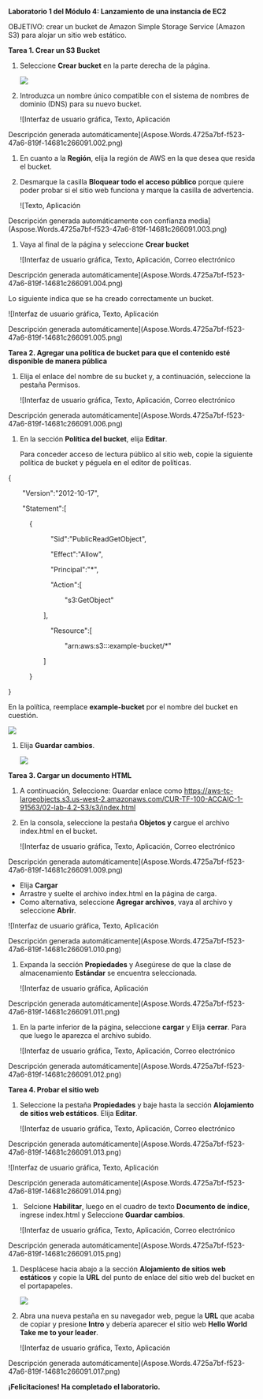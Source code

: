 ﻿**Laboratorio 1 del Módulo 4: Lanzamiento de una instancia de EC2**

OBJETIVO: crear un bucket de Amazon Simple Storage Service (Amazon S3) para alojar un sitio web estático.

**Tarea 1. Crear un S3 Bucket**

1. Seleccione **Crear bucket** en la parte derecha de la página.

   ![](Aspose.Words.4725a7bf-f523-47a6-819f-14681c266091.001.png)

1. Introduzca un nombre único compatible con el sistema de nombres de dominio (DNS) para su nuevo bucket.

   ![Interfaz de usuario gráfica, Texto, Aplicación

Descripción generada automáticamente](Aspose.Words.4725a7bf-f523-47a6-819f-14681c266091.002.png)

1. En cuanto a la **Región**, elija la región de AWS en la que desea que resida el bucket.
1. Desmarque la casilla **Bloquear todo el acceso público** porque quiere poder probar si el sitio web funciona y marque la casilla de advertencia.

   ![Texto, Aplicación

Descripción generada automáticamente con confianza media](Aspose.Words.4725a7bf-f523-47a6-819f-14681c266091.003.png)

1. Vaya al final de la página y seleccione **Crear bucket**

   ![Interfaz de usuario gráfica, Texto, Aplicación, Correo electrónico

Descripción generada automáticamente](Aspose.Words.4725a7bf-f523-47a6-819f-14681c266091.004.png)

   Lo siguiente indica que se ha creado correctamente un bucket.

   ![Interfaz de usuario gráfica, Texto, Aplicación

Descripción generada automáticamente](Aspose.Words.4725a7bf-f523-47a6-819f-14681c266091.005.png)

**Tarea 2. Agregar una política de bucket para que el contenido esté disponible de manera pública**

1. Elija el enlace del nombre de su bucket y, a continuación, seleccione la pestaña Permisos.

   ![Interfaz de usuario gráfica, Texto, Aplicación, Correo electrónico

Descripción generada automáticamente](Aspose.Words.4725a7bf-f523-47a6-819f-14681c266091.006.png)

1. En la sección **Política del bucket**, elija **Editar**.

   Para conceder acceso de lectura público al sitio web, copie la siguiente política de bucket y péguela en el editor de políticas.

{

`    `"Version":"2012-10-17",

`    `"Statement":[

`        `{

`            `"Sid":"PublicReadGetObject",

`            `"Effect":"Allow",

`            `"Principal":"\*",

`            `"Action":[

`                `"s3:GetObject"

`            `],

`            `"Resource":[

`                `"arn:aws:s3:::example-bucket/\*"

`            `]

`        `}

}


En la política, reemplace **example-bucket** por el nombre del bucket en cuestión.

![](Aspose.Words.4725a7bf-f523-47a6-819f-14681c266091.007.png)

1. Elija **Guardar cambios**.

   ![](Aspose.Words.4725a7bf-f523-47a6-819f-14681c266091.008.png)

**Tarea 3. Cargar un documento HTML**

1. A continuación, Seleccione: Guardar enlace como <https://aws-tc-largeobjects.s3.us-west-2.amazonaws.com/CUR-TF-100-ACCAIC-1-91563/02-lab-4.2-S3/s3/index.html>
1. En la consola, seleccione la pestaña **Objetos y** cargue el archivo index.html en el bucket.

   ![Interfaz de usuario gráfica, Texto, Aplicación, Correo electrónico

Descripción generada automáticamente](Aspose.Words.4725a7bf-f523-47a6-819f-14681c266091.009.png)

- Elija **Cargar** 
- Arrastre y suelte el archivo index.html en la página de carga.
- Como alternativa, seleccione **Agregar archivos**, vaya al archivo y seleccione **Abrir**.

![Interfaz de usuario gráfica, Texto, Aplicación

Descripción generada automáticamente](Aspose.Words.4725a7bf-f523-47a6-819f-14681c266091.010.png)

1. Expanda la sección **Propiedades** y Asegúrese de que la clase de almacenamiento **Estándar** se encuentra seleccionada.

   ![Interfaz de usuario gráfica, Aplicación

Descripción generada automáticamente](Aspose.Words.4725a7bf-f523-47a6-819f-14681c266091.011.png)

1. En la parte inferior de la página, seleccione **cargar** y Elija **cerrar**. Para que luego le aparezca el archivo subido.

   ![Interfaz de usuario gráfica, Texto, Aplicación, Correo electrónico

Descripción generada automáticamente](Aspose.Words.4725a7bf-f523-47a6-819f-14681c266091.012.png)

**Tarea 4. Probar el sitio web**

1. Seleccione la pestaña **Propiedades** y baje hasta la sección **Alojamiento de sitios web estáticos**. Elija **Editar**.

   ![Interfaz de usuario gráfica, Texto, Aplicación, Correo electrónico

Descripción generada automáticamente](Aspose.Words.4725a7bf-f523-47a6-819f-14681c266091.013.png)

   ![Interfaz de usuario gráfica, Texto, Aplicación

Descripción generada automáticamente](Aspose.Words.4725a7bf-f523-47a6-819f-14681c266091.014.png)

1. ` `Selcione **Habilitar**, luego en el cuadro de texto **Documento de índice**, ingrese index.html y Seleccione **Guardar cambios**.

   ![Interfaz de usuario gráfica, Texto, Aplicación, Correo electrónico

Descripción generada automáticamente](Aspose.Words.4725a7bf-f523-47a6-819f-14681c266091.015.png)

1. Desplácese hacia abajo a la sección **Alojamiento de sitios web estáticos** y copie la **URL** del punto de enlace del sitio web del bucket en el portapapeles.

   ![](Aspose.Words.4725a7bf-f523-47a6-819f-14681c266091.016.png)

1. Abra una nueva pestaña en su navegador web, pegue la **URL** que acaba de copiar y presione **Intro** y debería aparecer el sitio web **Hello World Take me to your leader**.

   ![Interfaz de usuario gráfica, Texto, Aplicación

Descripción generada automáticamente](Aspose.Words.4725a7bf-f523-47a6-819f-14681c266091.017.png)

   **¡Felicitaciones! Ha completado el laboratorio.**
